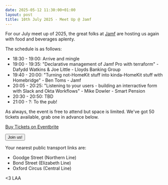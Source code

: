 ```yaml
---
date: 2025-05-12 11:30:00+01:00
layout: post
title: 10th July 2025 - Meet Up @ Jamf
---
```


For our July meet up of 2025, the great folks at [Jamf](https://www.jamf.com) are hosting us again with food and beverages aplenty.

The schedule is as follows:

* 18:30 - 19:00: Arrive and mingle
* 19:00 - 19:35: "Declarative management of Jamf Pro with terraform" - Dafydd Watkins & Joe Little - Lloyds Banking Group
* 19:40 - 20:00: "Turning not-HomeKit stuff into kinda-HomeKit stuff with Homebridge" - Ben Toms - Jamf
* 20:05 - 20:25: "Listening to your users - building an interractive form with Slack and Okta Workflows" - Mike Dowler - Smart Pension
* 20:30 - 20:50: TBD
* 21:00 - ?: To the pub!

As always, the event is free to attend but space is limited. We've got 50 tickets available, grab one in advance below.

<!-- Noscript content for added SEO -->
<noscript><a href="https://www.eventbrite.com/e/10th-july-2025-meet-up-jamf-tickets-1364318225539" rel="noopener noreferrer" target="_blank">Buy Tickets on Eventbrite</a></noscript>
<!-- You can customise this button any way you like -->
<button id="eventbrite-widget-modal-trigger-1364318225539" type="button">Join us!</button>

<script src="https://www.eventbrite.co.uk/static/widgets/eb_widgets.js"></script>

<script type="text/javascript">
    var exampleCallback = function() {
        console.log('Order complete!');
    };

    window.EBWidgets.createWidget({
        widgetType: 'checkout',
        eventId: '1364318225539',
        modal: true,
        modalTriggerElementId: 'eventbrite-widget-modal-trigger-1364318225539',
        onOrderComplete: exampleCallback
    });
</script>

Your nearest public transport links are: 
* Goodge Street (Northern Line)
* Bond Street (Elizabeth Line)
* Oxford Circus (Central Line)

<3 LAA
